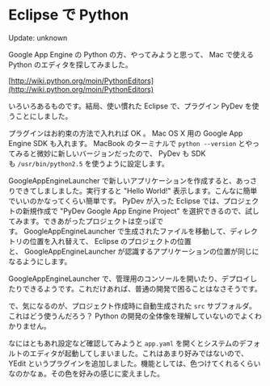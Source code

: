 # Eclipse で Python

Update: unknown

Google App Engine の Python の方、やってみようと思って、 Mac で使えるPython のエディタを探してみました。



[http://wiki.python.org/moin/PythonEditors](http://wiki.python.org/moin/PythonEditors)



いろいろあるものです。結局、使い慣れた Eclipse で、プラグイン PyDev を使うことにしました。



プラグインはお約束の方法で入れれば OK 。 Mac OS X 用の Google App Engine SDK も入れます。 MacBook のターミナルで `python --version` とやってみると微妙に新しいバージョンだったので、 PyDev も SDK も `/usr/bin/python2.5` を使うように設定します。



GoogleAppEngineLauncher で新しいアプリケーションを作成すると、あっさりできてしましました。実行すると "Hello World!" 表示します。こんなに簡単でいいのかなってくらい簡単です。 PyDev が入った Eclipse では、プロジェクトの新規作成で "PyDev Google App Engine Project" を選択できるので、試してみます。できあがったプロジェクトは空っぽです。 GoogleAppEngineLauncher で生成されたファイルを移動して、ディレクトリの位置を入れ替えて、 Eclipse のプロジェクトの位置と、 GoogleAppEngineLauncher が認識するアプリケーションの位置が同じになるようにします。



GoogleAppEngineLauncher で、管理用のコンソールを開いたり、デプロイしたりできるようです。これだけあれば、普通の開発で困ることはなさそうです。



で、気になるのが、プロジェクト作成時に自動生成された `src` サブフォルダ。これはどう使うんだろう？ Python の開発の全体像を理解していないのでよくわかりません。



なにはともあれ設定など確認してみようと `app.yaml` を開くとシステムのデフォルトのエディタが起動してしまいました。これはあまり好みではないので、 YEdit というプラグインを追加しました。機能としては、色つけてくれるくらいなのかなぁ。その色を好みの感じに変えました。
